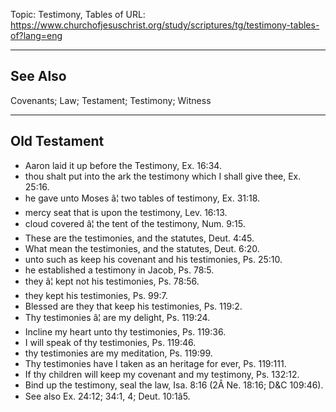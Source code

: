 Topic: Testimony, Tables of
URL: https://www.churchofjesuschrist.org/study/scriptures/tg/testimony-tables-of?lang=eng

---

## See Also

Covenants; Law; Testament; Testimony; Witness

---

## Old Testament

- Aaron laid it up before the Testimony, Ex. 16:34.
- thou shalt put into the ark the testimony which I shall give thee, Ex. 25:16.
- he gave unto Moses â¦ two tables of testimony, Ex. 31:18.
- mercy seat that is upon the testimony, Lev. 16:13.
- cloud covered â¦ the tent of the testimony, Num. 9:15.
- These are the testimonies, and the statutes, Deut. 4:45.
- What mean the testimonies, and the statutes, Deut. 6:20.
- unto such as keep his covenant and his testimonies, Ps. 25:10.
- he established a testimony in Jacob, Ps. 78:5.
- they â¦ kept not his testimonies, Ps. 78:56.
- they kept his testimonies, Ps. 99:7.
- Blessed are they that keep his testimonies, Ps. 119:2.
- Thy testimonies â¦ are my delight, Ps. 119:24.
- Incline my heart unto thy testimonies, Ps. 119:36.
- I will speak of thy testimonies, Ps. 119:46.
- thy testimonies are my meditation, Ps. 119:99.
- Thy testimonies have I taken as an heritage for ever, Ps. 119:111.
- If thy children will keep my covenant and my testimony, Ps. 132:12.
- Bind up the testimony, seal the law, Isa. 8:16 (2Â Ne. 18:16; D&C 109:46).
- See also Ex. 24:12; 34:1, 4; Deut. 10:1â5.

